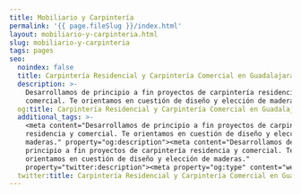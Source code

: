 ```yaml
---
title: Mobiliario y Carpintería
permalink: '{{ page.fileSlug }}/index.html'
layout: mobiliario-y-carpinteria.html
slug: mobiliario-y-carpinteria
tags: pages
seo:
  noindex: false
  title: Carpintería Residencial y Carpintería Comercial en Guadalajara
  description: >-
    Desarrollamos de principio a fin proyectos de carpintería residencia y
    comercial. Te orientamos en cuestión de diseño y elección de maderas.
  og:title: Carpintería Residencial y Carpintería Comercial en Guadalajara
  additional_tags: >-
    <meta content="Desarrollamos de principio a fin proyectos de carpintería
    residencia y comercial. Te orientamos en cuestión de diseño y elección de
    maderas." property="og:description"><meta content="Desarrollamos de
    principio a fin proyectos de carpintería residencia y comercial. Te
    orientamos en cuestión de diseño y elección de maderas."
    property="twitter:description"><meta property="og:type" content="website">
  twitter:title: Carpintería Residencial y Carpintería Comercial en Guadalajara
---
```



